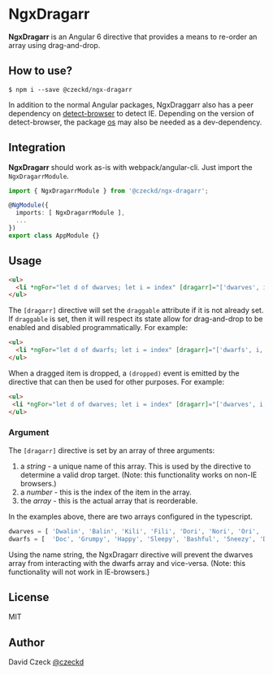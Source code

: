 NgxDragarr
=========
**NgxDragarr** is an Angular 6 directive that provides a means to re-order an array using drag-and-drop.

## How to use?
```
$ npm i --save @czeckd/ngx-dragarr
```
In addition to the normal Angular packages, NgxDraggarr also has a peer dependency on [detect-browser](https://www.npmjs.com/package/detect-browser) to detect IE. Depending on the version 
of detect-browser, the package [os](https://www.npmjs.com/package/os) may also be needed as a dev-dependency.

## Integration
**NgxDragarr** should work as-is with webpack/angular-cli. Just import the
``NgxDragarrModule``.
```typescript
import { NgxDragarrModule } from '@czeckd/ngx-dragarr';

@NgModule({
  imports: [ NgxDragarrModule ],
  ...
})
export class AppModule {}
```
## Usage
```html
<ul>
  <li *ngFor="let d of dwarves; let i = index" [dragarr]="['dwarves', i, dwarves]">{{d}}</li>
</ul>
```
The `[dragarr]` directive will set the `draggable` attribute if it is not already set. If `draggable` is set, then it will respect its state allow for drag-and-drop to be enabled and 
disabled programmatically.  For example:
```html
<ul>
  <li *ngFor="let d of dwarfs; let i = index" [dragarr]="['dwarfs', i, dwarfs]" [draggable]="canDrag">{{d}}</li>
</ul>
```
When a dragged item is dropped, a `(dropped)` event is emitted by the directive that can then be used for other purposes. For example:
```html
<ul>
 <li *ngFor="let d of dwarves; let i = index" [dragarr]="['dwarves', i, dwarves]" (dropped)="onDrop($event)">{{d}}</li>
</ul>
```
### Argument
The `[dragarr]` directive is set by an array of three arguments:
1. a *string* - a unique name of this array. This is used by the directive to determine a valid drop target. (Note: this functionality works on non-IE browsers.)
1. a *number* - this is the index of the item in the array.
2. the *array* - this is the actual array that is reorderable.

In the examples above, there are two arrays configured in the typescript.
```typescript
dwarves = [ 'Dwalin', 'Balin', 'Kili', 'Fili', 'Dori', 'Nori', 'Ori', 'Oin', 'Gloin', 'Bifur', 'Bofur', 'Bombur', 'Thorin' ];
dwarfs = [  'Doc', 'Grumpy', 'Happy', 'Sleepy', 'Bashful', 'Sneezy', 'Dopey' ];
```
Using the name string, the NgxDragarr directive will prevent the dwarves array from interacting with the dwarfs array and vice-versa. (Note: this functionality will not work in 
IE-browsers.)
## License
MIT
## Author
David Czeck [@czeckd](https://github.com/czeckd)
